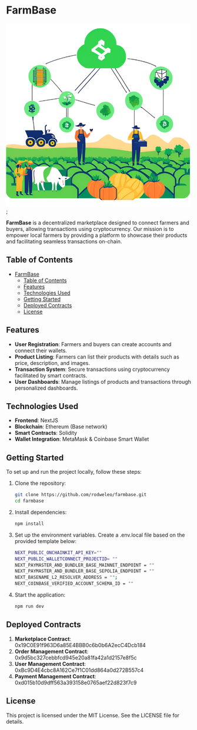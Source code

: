 # FarmBase

![FarmBase Logo](public/FarmBase.png);

**FarmBase** is a decentralized marketplace designed to connect farmers and buyers, allowing transactions using cryptocurrency. Our mission is to empower local farmers by providing a platform to showcase their products and facilitating seamless transactions on-chain.

## Table of Contents
- [FarmBase](#farmbase)
  - [Table of Contents](#table-of-contents)
  - [Features](#features)
  - [Technologies Used](#technologies-used)
  - [Getting Started](#getting-started)
  - [Deployed Contracts](#deployed-contracts)
  - [License](#license)

## Features
- **User Registration**: Farmers and buyers can create accounts and connect their wallets.
- **Product Listing**: Farmers can list their products with details such as price, description, and images.
- **Transaction System**: Secure transactions using cryptocurrency facilitated by smart contracts.
- **User Dashboards**: Manage listings of products and transactions through personalized dashboards.

## Technologies Used
- **Frontend**: NextJS
- **Blockchain**: Ethereum (Base network)
- **Smart Contracts**: Solidity
- **Wallet Integration**: MetaMask & Coinbase Smart Wallet

## Getting Started
To set up and run the project locally, follow these steps:

1. Clone the repository:
   ```bash
   git clone https://github.com/rodweleo/farmbase.git
   cd farmbase
2. Install dependencies:
   ```bash
   npm install
3. Set up the environment variables. Create a .env.local file based on the provided template below:
   ```bash
   NEXT_PUBLIC_ONCHAINKIT_API_KEY=""
   NEXT_PUBLIC_WALLETCONNECT_PROJECTID= ""
   NEXT_PAYMASTER_AND_BUNDLER_BASE_MAINNET_ENDPOINT = ""
   NEXT_PAYMASTER_AND_BUNDLER_BASE_SEPOLIA_ENDPOINT = ""
   NEXT_BASENAME_L2_RESOLVER_ADDRESS = "";
   NEXT_COINBASE_VERIFIED_ACCOUNT_SCHEMA_ID = ""
4. Start the application:
    ```bash
    npm run dev
## Deployed Contracts
 1. **Marketplace Contract**: 0x19C0E91f963D6a85E4BBB0c6b0b6A2ecC4Dcb184
 2. **Order Management Contract**: 0x9d5bc327cebbfcd945e20a81fa42a1d2157e8f5c
 3. **User Management Contract**: 0xBc9D4E4cbc8A162Ce7f1C01dd864a0d272B557c4
 4. **Payment Management Contract**: 0xd015b10d9dff563a393158e0765aef22d823f7c9

## License
This project is licensed under the MIT License. See the LICENSE file for details.
